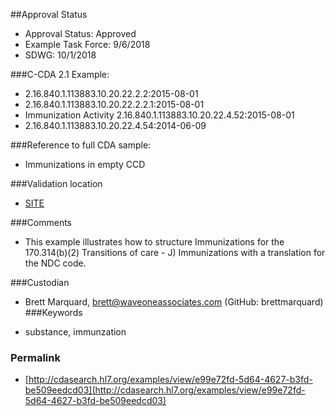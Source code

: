 ##Approval Status 

* Approval Status: Approved
* Example Task Force: 9/6/2018
* SDWG: 10/1/2018


###C-CDA 2.1 Example: 


* 2.16.840.1.113883.10.20.22.2.2:2015-08-01
* 2.16.840.1.113883.10.20.22.2.2.1:2015-08-01
* Immunization Activity 2.16.840.1.113883.10.20.22.4.52:2015-08-01
* 2.16.840.1.113883.10.20.22.4.54:2014-06-09

###Reference to full CDA sample:
* Immunizations in empty CCD


###Validation location

* [SITE](https://sitenv.org/sandbox-ccda/ccda-validator)


###Comments
* This example illustrates how to structure Immunizations for the 170.314(b)(2) Transitions of care - J) Immunizations with a translation for the NDC code.

###Custodian

*  Brett Marquard, brett@waveoneassociates.com (GitHub: brettmarquard)
###Keywords

* substance, immunzation 


### Permalink 

* [http://cdasearch.hl7.org/examples/view/e99e72fd-5d64-4627-b3fd-be509eedcd03](http://cdasearch.hl7.org/examples/view/e99e72fd-5d64-4627-b3fd-be509eedcd03)